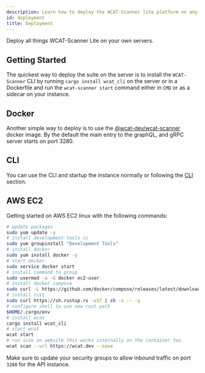 ```yaml
---
description: Learn how to deploy the WCAT-Scanner lite platform on any machine. 
id: deployment
title: Deployment
---
```


Deploy all things WCAT-Scanner Lite on your own servers.

## Getting Started

The quickest way to deploy the suite on the server is to install the `WCAT-Scanner` CLI by running `cargo install wcat_cli` on the server or in a Dockerfile and run the `wcat-scanner start` command either in `CMD` or as a sidecar on your instance.

## Docker

Another simple way to deploy is to use the [@wcat-dev/wcat-scanner](https://hub.docker.com/r/wcat-scanner/wcat-scanner) docker image. By the default the main entry to the graphQL, and gRPC server starts on port 3280.

## CLI

You can use the CLI and startup the instance normally or following the [CLI](./cli.md#deploying-remotely) section.

## AWS EC2

Getting started on AWS EC2 linux with the following commands:

```sh
# update packages
sudo yum update -y
# install development tools cc
sudo yum groupinstall "Development Tools"
# install docker
sudo yum install docker -y
# start docker
sudo service docker start
# install command to group
sudo usermod -a -G docker ec2-user
# install docker compose
sudo curl -L https://github.com/docker/compose/releases/latest/download/docker-compose-$(uname -s)-$(uname -m) -o /usr/local/bin/docker-compose
# install rust
sudo curl https://sh.rustup.rs -sSf | sh -s -- -y
# configure shell to use new rust path
$HOME/.cargo/env
# install wcat
cargo install wcat_cli
# start wcat
wcat start
# run scan on website this works internally on the container too
wcat scan --url https://wcat.dev --save
```

Make sure to update your security groups to allow inbound traffic on port `3280` for the API instance.
